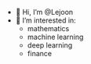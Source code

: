 - 👋 Hi, I’m @Lejoon
- 👀 I’m interested in: 
  - mathematics
  - machine learning
  - deep learning
  - finance
